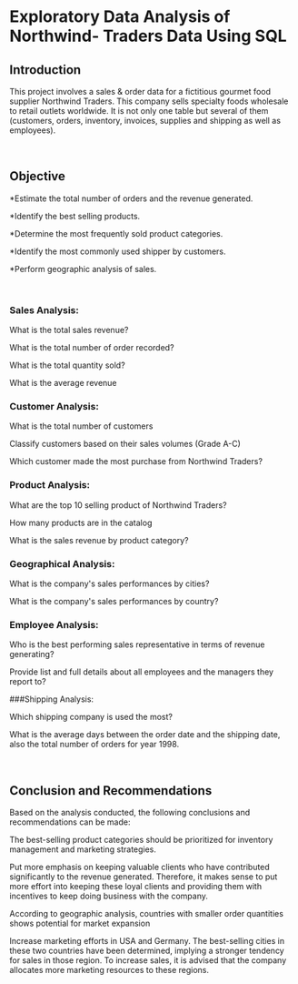 # Exploratory Data Analysis of Northwind- Traders Data Using SQL

## Introduction  

This project involves a sales & order data for a fictitious gourmet food supplier Northwind Traders. This company sells specialty foods wholesale to retail outlets worldwide. It is not only one table but several of them (customers, orders, inventory, invoices, supplies and shipping as well as employees).
&nbsp;

  &nbsp;
  
## Objective

*Estimate the total number of orders and the revenue generated.

*Identify the best selling products.

*Determine the most frequently sold product categories.

*Identify the most commonly used shipper by customers.

*Perform geographic analysis of sales.
&nbsp;

  &nbsp;

### Sales Analysis:

What is the total sales revenue?

What is the total number of order recorded?

What is the total quantity sold?

What is the average revenue

### Customer Analysis:  

What is the total number of customers

Classify customers based on their sales volumes (Grade A-C)

Which customer made the most purchase from Northwind Traders?


### Product Analysis:  

What are the top 10 selling product of Northwind Traders?

How many products are in the catalog

What is the sales revenue by product category?


### Geographical Analysis:

What is the company's sales performances by cities?

What is the company's sales performances by country?


### Employee Analysis:

Who is the best performing sales representative in terms of revenue generating?

Provide list and full details about all employees and the managers they report to?


###Shipping Analysis:

Which shipping company is used the most?

What is the average days between the order date and the shipping date, also the total number of orders for year 1998.
 &nbsp;

  &nbsp;
  
## Conclusion and Recommendations

Based on the analysis conducted, the following conclusions and recommendations can be made:

The best-selling product categories should be prioritized for inventory management and marketing strategies.

Put more emphasis on keeping valuable clients who have contributed significantly to the revenue generated. Therefore, it makes sense to put more effort into keeping these loyal clients and providing them with incentives to keep doing business with the company.

According to geographic analysis, countries with smaller order quantities shows potential for market expansion

Increase marketing efforts in USA and Germany. The best-selling cities in these two countries have been determined, implying a stronger tendency for sales in those region. To increase sales, it is advised that the company allocates more marketing resources to these regions.
